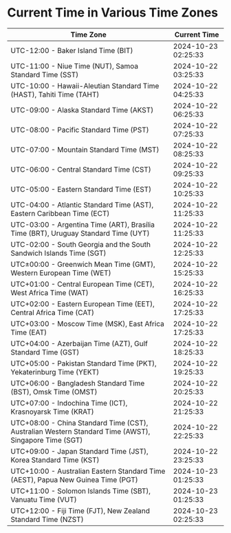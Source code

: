 # Current Time in Various Time Zones

| Time Zone | Current Time |
|-----------|--------------|
| UTC-12:00 - Baker Island Time (BIT) | 2024-10-23 02:25:33 |
| UTC-11:00 - Niue Time (NUT), Samoa Standard Time (SST) | 2024-10-22 03:25:33 |
| UTC-10:00 - Hawaii-Aleutian Standard Time (HAST), Tahiti Time (TAHT) | 2024-10-22 04:25:33 |
| UTC-09:00 - Alaska Standard Time (AKST) | 2024-10-22 06:25:33 |
| UTC-08:00 - Pacific Standard Time (PST) | 2024-10-22 07:25:33 |
| UTC-07:00 - Mountain Standard Time (MST) | 2024-10-22 08:25:33 |
| UTC-06:00 - Central Standard Time (CST) | 2024-10-22 09:25:33 |
| UTC-05:00 - Eastern Standard Time (EST) | 2024-10-22 10:25:33 |
| UTC-04:00 - Atlantic Standard Time (AST), Eastern Caribbean Time (ECT) | 2024-10-22 11:25:33 |
| UTC-03:00 - Argentina Time (ART), Brasília Time (BRT), Uruguay Standard Time (UYT) | 2024-10-22 11:25:33 |
| UTC-02:00 - South Georgia and the South Sandwich Islands Time (SGT) | 2024-10-22 12:25:33 |
| UTC±00:00 - Greenwich Mean Time (GMT), Western European Time (WET) | 2024-10-22 15:25:33 |
| UTC+01:00 - Central European Time (CET), West Africa Time (WAT) | 2024-10-22 16:25:33 |
| UTC+02:00 - Eastern European Time (EET), Central Africa Time (CAT) | 2024-10-22 17:25:33 |
| UTC+03:00 - Moscow Time (MSK), East Africa Time (EAT) | 2024-10-22 17:25:33 |
| UTC+04:00 - Azerbaijan Time (AZT), Gulf Standard Time (GST) | 2024-10-22 18:25:33 |
| UTC+05:00 - Pakistan Standard Time (PKT), Yekaterinburg Time (YEKT) | 2024-10-22 19:25:33 |
| UTC+06:00 - Bangladesh Standard Time (BST), Omsk Time (OMST) | 2024-10-22 20:25:33 |
| UTC+07:00 - Indochina Time (ICT), Krasnoyarsk Time (KRAT) | 2024-10-22 21:25:33 |
| UTC+08:00 - China Standard Time (CST), Australian Western Standard Time (AWST), Singapore Time (SGT) | 2024-10-22 22:25:33 |
| UTC+09:00 - Japan Standard Time (JST), Korea Standard Time (KST) | 2024-10-22 23:25:33 |
| UTC+10:00 - Australian Eastern Standard Time (AEST), Papua New Guinea Time (PGT) | 2024-10-23 01:25:33 |
| UTC+11:00 - Solomon Islands Time (SBT), Vanuatu Time (VUT) | 2024-10-23 01:25:33 |
| UTC+12:00 - Fiji Time (FJT), New Zealand Standard Time (NZST) | 2024-10-23 02:25:33 |
